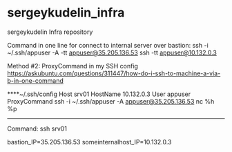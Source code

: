 # sergeykudelin_infra
sergeykudelin Infra repository

Command in one line for connect to internal server over bastion:
ssh -i ~/.ssh/appuser -A -tt appuser@35.205.136.53 ssh -tt appuser@10.132.0.3

Method #2:
ProxyCommand in my SSH config
https://askubuntu.com/questions/311447/how-do-i-ssh-to-machine-a-via-b-in-one-command

****~/.ssh/config
Host srv01
HostName 10.132.0.3
User appuser
ProxyCommand ssh -i ~/.ssh/appuser -A appuser@35.205.136.53 nc %h %p
***
Command: ssh srv01

bastion_IP=35.205.136.53
someinternalhost_IP=10.132.0.3
